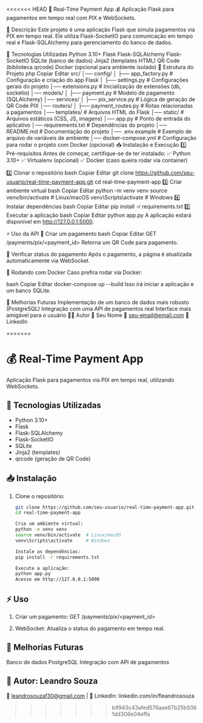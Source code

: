 <<<<<<< HEAD
📌 Real-Time Payment App
💰 Aplicação Flask para pagamentos em tempo real com PIX e WebSockets.

📜 Descrição
Este projeto é uma aplicação Flask que simula pagamentos via PIX em tempo real. Ele utiliza Flask-SocketIO para comunicação em tempo real e Flask-SQLAlchemy para gerenciamento do banco de dados.

🚀 Tecnologias Utilizadas
Python 3.10+
Flask
Flask-SQLAlchemy
Flask-SocketIO
SQLite (banco de dados)
Jinja2 (templates HTML)
QR Code (biblioteca qrcode)
Docker (opcional para ambiente isolado)
📂 Estrutura do Projeto
php
Copiar
Editar
src/
│── config/
│   ├── app_factory.py      # Configuração e criação do app Flask
│   ├── settings.py         # Configurações gerais do projeto
│── extensions.py           # Inicialização de extensões (db, socketio)
│── models/
│   ├── payment.py          # Modelo de pagamento (SQLAlchemy)
│── services/
│   ├── pix_service.py      # Lógica de geração de QR Code PIX
│── routers/
│   ├── payment_routes.py   # Rotas relacionadas a pagamentos
│── templates/              # Arquivos HTML do Flask
│── static/                 # Arquivos estáticos (CSS, JS, imagens)
│── app.py                  # Ponto de entrada do aplicativo
│── requirements.txt        # Dependências do projeto
│── README.md               # Documentação do projeto
│── .env.example            # Exemplo de arquivo de variáveis de ambiente
│── docker-compose.yml      # Configuração para rodar o projeto com Docker (opcional)
📥 Instalação e Execução
1️⃣ Pré-requisitos
Antes de começar, certifique-se de ter instalado:
✅ Python 3.10+
✅ Virtualenv (opcional)
✅ Docker (caso queira rodar via container)

2️⃣ Clonar o repositório
bash
Copiar
Editar
git clone https://github.com/seu-usuario/real-time-payment-app.git
cd real-time-payment-app
3️⃣ Criar ambiente virtual
bash
Copiar
Editar
python -m venv venv
source venv/bin/activate  # Linux/macOS
venv\Scripts\activate     # Windows
4️⃣ Instalar dependências
bash
Copiar
Editar
pip install -r requirements.txt
5️⃣ Executar a aplicação
bash
Copiar
Editar
python app.py
A aplicação estará disponível em http://127.0.0.1:5000.

⚡ Uso da API
🔹 Criar um pagamento
bash
Copiar
Editar
GET /payments/pix/<payment_id>
Retorna um QR Code para pagamento.

🔹 Verificar status do pagamento
Após o pagamento, a página é atualizada automaticamente via WebSocket.

🐳 Rodando com Docker
Caso prefira rodar via Docker:

bash
Copiar
Editar
docker-compose up --build
Isso irá iniciar a aplicação e um banco SQLite.

📌 Melhorias Futuras
 Implementação de um banco de dados mais robusto (PostgreSQL)
 Integração com uma API de pagamentos real
 Interface mais amigável para o usuário
👨‍💻 Autor
📌 Seu Nome
📧 seu-email@email.com
🚀 LinkedIn

=======
# 💰 Real-Time Payment App

Aplicação Flask para pagamentos via PIX em tempo real, utilizando WebSockets.

## 🚀 Tecnologias Utilizadas

- Python 3.10+
- Flask
- Flask-SQLAlchemy
- Flask-SocketIO
- SQLite
- Jinja2 (templates)
- qrcode (geração de QR Code)

## 📥 Instalação

1. Clone o repositório:
   ```bash
   git clone https://github.com/seu-usuario/real-time-payment-app.git
   cd real-time-payment-app

   Crie um ambiente virtual:
   python -m venv venv
   source venv/bin/activate  # Linux/macOS
   venv\Scripts\activate     # Windows

   Instale as dependências:
   pip install -r requirements.txt
   
   Execute a aplicação:
   python app.py
   Acesse em http://127.0.0.1:5000
   
## ⚡ Uso

1. Criar um pagamento:
GET /payments/pix/<payment_id>

2. WebSocket: Atualiza o status do pagamento em tempo real.

## 📌 Melhorias Futuras

 Banco de dados PostgreSQL
 Integração com API de pagamentos

## 📌 Autor: Leandro Souza
📧 leandrosouzaf30@gmail.com | 
🚀 LinkedIn: linkedin.com/in/fleandrosouza
>>>>>>> b9943c43afed576aae67b25b9361dd306e04effa
